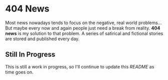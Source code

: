 # 404 News
Most news nowadays tends to focus on the negative, real world problems... But maybe every now and again people just need a break from reality.
**404 news** is my solution to that problem.  A series of satirical and fictional stories are stored and published every day.
## Still In Progress
This is still a work in progress, so I'll continue to update this *README* as time goes on.
